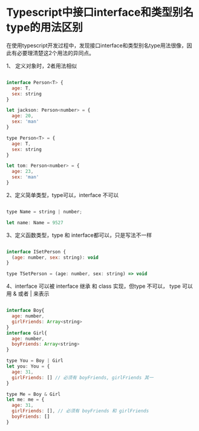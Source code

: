 # Typescript中接口interface和类型别名type的用法区别

在使用typescript开发过程中，发现接口interface和类型别名type用法很像，因此有必要理清楚这2个用法的异同点。

1、 定义对象时，2者用法相似
```js

interface Person<T> {
  age: T,
  sex: string
}

let jackson: Person<number> = {
  age: 20,
  sex: 'man'
}

type Person<T> = {
  age: T,
  sex: string
}

let tom: Person<number> = {
  age: 23,
  sex: 'man'
}

```

2、定义简单类型，type可以，interface 不可以

```js

type Name = string | number;

let name: Name = 9527

```

3、定义函数类型，type 和 interface都可以，只是写法不一样

```js

interface ISetPerson {
  (age: number, sex: string): void
}

type TSetPerson = (age: number, sex: string) => void

```

4、interface 可以被 interface 继承 和 class 实现，但type 不可以，
type 可以用 & 或者 | 来表示


```js

interface Boy{
  age: number,
  girlFriends: Array<string>
}
interface Girl{
  age: number,
  boyFriends: Array<string>
}

type You = Boy | Girl
let you: You = {
  age: 31,
  girlFriends: [] // 必须有 boyFriends, girlFriends 其一
}

type Me = Boy & Girl
let me: me = {
  age: 31,
  girlFriends: [], // 必须有 boyFriends 和 girlFriends 
  boyFriends: []
}

```